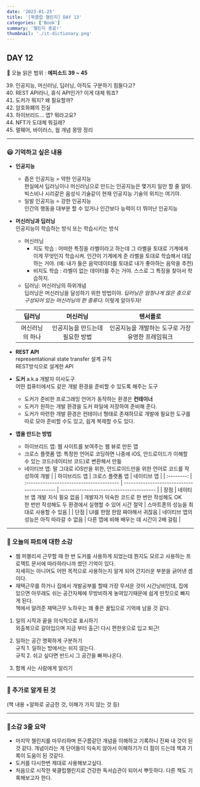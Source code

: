 ```yaml
---
date: '2023-01-25'
title: '[북클럽 챌린지] DAY 13'
categories: ['Book']
summary: '챌린지 종료!'
thumbnail: './it-dictionary.png'
---
```


## DAY 12

🔖 오늘 읽은 범위 : **에피소드 39 ~ 45**

39. 인공지능, 머신러닝, 딥러닝, 아직도 구분하기 힘들다고?
40. REST API라니, 휴식 API인가? 이게 대체 뭐죠?
41. 도커가 뭐지? 왜 필요할까?
42. 암호화폐의 진실
43. 하이브리드… 앱? 뭐라고요?
44. NFT가 도대체 뭐길래?
45. 멀웨어, 바이러스, 웜 개념 몽땅 정리

---

### 😃 기억하고 싶은 내용

- **인공지능**
  - 좁은 인공지능 = 약한 인공지능  
    현실에서 딥러닝이나 머신러닝으로 만드는 인공지능은 몇가지 일만 할 줄 알아.  
    빅스비나 시리같은 음성식 기술같이 현재 인공지능 기술의 위치는 여기야.
  - 일발 인공지능 = 강한 인공지능  
    인간의 행동을 대부분 할 수 있거나 인간보다 능력이 더 뛰어난 인공지능
- **머신러닝과 딥러닝**  
   인공지능이 학습하는 방식 또는 학습시키는 방식

  - 머신러닝
    - 지도 학습 : 어떠한 특징을 라벨이라고 하는데 그 라벨을 토대로 기계에게 이게 무엇인지 학습시켜. 인간이 기계에게 준 라벨을 토대로 학습해서 대답하는 거야. (예: 내가 들은 음악데이터를 토대로 내가 좋아하는 음악을 추천)
    - 비지도 학습 : 라벨이 없는 데이터를 주는 거야. 스스로 그 특징을 찾아서 학습하지.
  - 딥러닝: 머신러닝의 하위개념  
     딥러닝은 머신러닝을 달성하기 위한 방법이야. _딥러닝은 엄청나게 많은 층으로 구성되어 있는 머신러닝의 한 종류다._ 이렇게 알아두자!

  |     딥러닝      |            머신러닝             |                     텐서플로                      |
  | :-------------: | :-----------------------------: | :-----------------------------------------------: |
  | 머신러닝의 하나 | 인공지능을 만드는데 필요한 방법 | 인공지능을 개발하는 도구로 가장 유명한 프레임워크 |

- **REST API**  
  representational state transfer 설계 규칙  
   REST방식으로 설계한 API
- **도커** a.k.a 개발자 이사도구  
  어떤 컴퓨터에서도 같은 개발 환경을 준비할 수 있도록 해주는 도구
  - 도커가 준비한 프로그래밍 언어가 동작하는 환경은 **컨테이너**
  - 도커가 원하는 개발 환경을 도커 파일에 저장하여 준비해 준다.
  - 도커가 마련한 개발 환경은 컨테이너 형태로 존재하므로 개발에 필요한 도구를 따로 모아 준비할 수도 있고, 쉽게 복제할 수도 있다.
- **앱을 만드는 방법**
  - 하이브리드 앱: 웹 사이트를 보여주는 웹 뷰로 만든 앱
  - 크로스 플랫폼 앱: 특정한 언어로 코딩하면 나중에 iOS, 안드로이드가 이해할 수 있는 코드(네이티브 코드)로 변환해서 만듦
  - 네이티브 앱: 말 그대로 iOS만을 위한, 안드로이드만을 위한 언어로 코드를 작성하여 개발
    | | 하이브리드 앱 | 크로스 플랫폼 앱 | 네이티브 앱 |
    | :--------: | :--------------------------------------- | ------------------------------------------ | ---------------------------------------- |
    | 장점 | 네이티브 앱 개발 지식 필요 없음 | 개발자가 익숙한 코드로 한 번만 작성해도 OK <br/>한 번만 작성해도 두 환경에서 실행할 수 있어 시간 절약 | 스마트폰의 성능을 최대로 사용할 수 있음 |
    | 단점 | UI를 한땀 한땀 짜야해서 귀찮음 | 네이티브 앱의 성능은 아직 따라갈 수 없음 | 다른 앱에 비해 배우는 데 시간이 2배 걸림 |

---

### 🤔 오늘의 파트에 대한 소감

- 웹 퍼블리셔 근무할 때 한 번 도커를 사용하게 되었는데 뭔지도 모르고 사용하는 프로젝트 문서에 따라하라니까 썼던 기억이 있다.  
  자세히는 아니어도 어떤 목적으로 사용하는지 알게 되어 간지러운 부분을 긁어낸 셈이다.
- 재택근무를 하거나 집에서 개발공부를 할때 가장 무서운 것이 시간낭비인데, 집에 있으면 아무래도 쉬는 공간자체에 무방비하게 놓여있기때문에 쉽게 딴짓으로 빠지게 된다.  
  책에서 알려준 재택근무 노하우는 꽤 좋은 꿀팁으로 기억에 남을 것 같다.

1. 일의 시작과 끝을 의식적으로 표시하기  
   외출복으로 갈아입으며 지금 부터 출근! 다시 편한옷으로 입고 퇴근!

2. 일하는 공간 명확하게 구분하기  
   규칙 1. 일하는 방에서는 쉬지 않는다.  
   규칙 2. 쉬고 싶다면 반드시 그 공간을 빠져나온다.

3. 함께 사는 사람에게 알리기

---

### 🔎 추가로 알게 된 것

(책 내용 +알파로 궁금한 것, 이해가 가지 않는 것 등)

---

### 🤟소감 3줄 요약

- 마지막 챌린지를 마무리하며 뜬구름같던 개념을 이해하고 기록하니 진짜 내 것이 된 것 같다. 개념이라는 게 단어들이 익숙치 않아서 이해하기가 더 힘이 드는데 책과 기록이 도움이 된 것같다.
- 도커를 다시한번 제대로 사용해보고싶다.
- 처음으로 시작한 북클럽챌린지로 건강한 독서습관이 되어서 뿌듯하다. 다른 책도 기록해보고자 한다.
